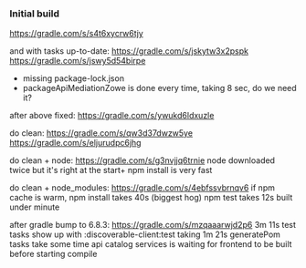### Initial build
https://gradle.com/s/s4t6xycrw6tjy

and with tasks up-to-date:
https://gradle.com/s/jskytw3x2pspk
https://gradle.com/s/jswy5d54birpe

- missing package-lock.json
- packageApiMediationZowe is done every time, taking 8 sec, do we need it?

after above fixed:
https://gradle.com/s/ywukd6ldxuzle

do clean:
https://gradle.com/s/qw3d37dwzw5ye
https://gradle.com/s/eljurudpc6jhg

do clean + node:
https://gradle.com/s/g3nvjjq6trnie
node downloaded twice but it's right at the start+
npm install is very fast

do clean + node_modules:
https://gradle.com/s/4ebfssvbrnqv6
if npm cache is warm, npm install takes 40s (biggest hog)
npm test takes 12s
built under minute

after gradle bump to 6.8.3:
https://gradle.com/s/mzqaaarwjd2p6
3m 11s
test tasks show up with :discoverable-client:test taking 1m 21s
generatePom tasks take some time
api catalog services is waiting for frontend to be built before starting compile
